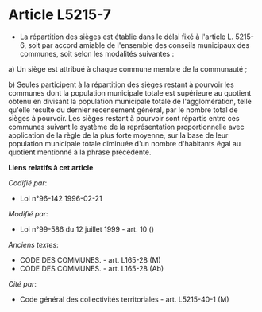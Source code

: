 # Article L5215-7

- La répartition des sièges est établie dans le délai fixé à l'article L. 5215-6, soit par accord amiable de l'ensemble des
conseils municipaux des communes, soit selon les modalités suivantes :

a) Un siège est attribué à chaque commune membre de la communauté ;

b) Seules participent à la répartition des sièges restant à pourvoir les communes dont la population municipale totale est
supérieure au quotient obtenu en divisant la population municipale totale de l'agglomération, telle qu'elle résulte du
dernier recensement général, par le nombre total de sièges à pourvoir. Les sièges restant à pourvoir sont répartis entre ces
communes suivant le système de la représentation proportionnelle avec application de la règle de la plus forte moyenne, sur
la base de leur population municipale totale diminuée d'un nombre d'habitants égal au quotient mentionné à la phrase
précédente.

**Liens relatifs à cet article**

_Codifié par_:

  - Loi n°96-142 1996-02-21

_Modifié par_:

  - Loi n°99-586 du 12 juillet 1999 - art. 10 ()

_Anciens textes_:

  - CODE DES COMMUNES. - art. L165-28 (M)
  - CODE DES COMMUNES. - art. L165-28 (Ab)

_Cité par_:

  - Code général des collectivités territoriales - art. L5215-40-1 (M)
